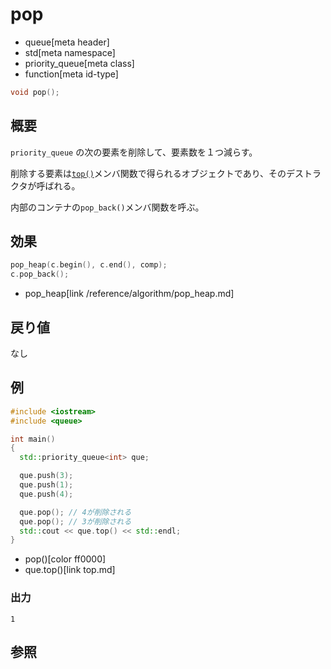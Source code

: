 # pop
* queue[meta header]
* std[meta namespace]
* priority_queue[meta class]
* function[meta id-type]

```cpp
void pop();
```

## 概要
`priority_queue` の次の要素を削除して、要素数を１つ減らす。

削除する要素は[`top()`](top.md)メンバ関数で得られるオブジェクトであり、そのデストラクタが呼ばれる。

内部のコンテナの`pop_back()`メンバ関数を呼ぶ。


## 効果
```cpp
pop_heap(c.begin(), c.end(), comp);
c.pop_back();
```
* pop_heap[link /reference/algorithm/pop_heap.md]


## 戻り値
なし


## 例
```cpp example
#include <iostream>
#include <queue>

int main()
{
  std::priority_queue<int> que;

  que.push(3);
  que.push(1);
  que.push(4);

  que.pop(); // 4が削除される
  que.pop(); // 3が削除される
  std::cout << que.top() << std::endl;
}
```
* pop()[color ff0000]
* que.top()[link top.md]

### 出力
```
1
```

## 参照
